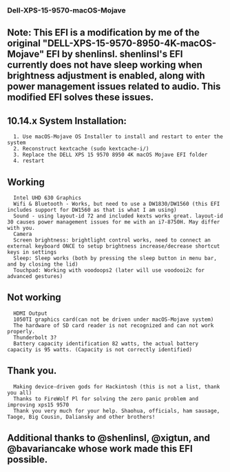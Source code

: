 ### Dell-XPS-15-9570-macOS-Mojave
## Note: This EFI is a modification by me of the original "DELL-XPS-15-9570-8950-4K-macOS-Mojave" EFI by shenlinsl. shenlinsl's EFI currently does not have sleep working when brightness adjustment is enabled, along with power management issues related to audio. This modified EFI solves these issues.

## 10.14.x System Installation: 
      1. Use macOS-Mojave OS Installer to install and restart to enter the system
      2. Reconstruct kextcache (sudo kextcache-i/)
      3. Replace the DELL XPS 15 9570 8950 4K macOS Mojave EFI folder
      4. restart


## Working
      Intel UHD 630 Graphics
      Wifi & Bluetooth - Works, but need to use a DW1830/DW1560 (this EFI includes support for DW1560 as that is what I am using)
      Sound - using layout-id 72 and included kexts works great. layout-id 30 causes power management issues for me with an i7-8750H. May differ with you.
      Camera
      Screen brightness: brightlight control works, need to connect an external keyboard ONCE to setup brightness increase/decrease shortcut keys in settings
      Sleep: Sleep works (both by pressing the sleep button in menu bar, and by closing the lid)
      Touchpad: Working with voodoops2 (later will use voodooi2c for advanced gestures)

## Not working
      HDMI Output
      1050TI graphics card(can not be driven under macOS-Mojave system)
      The hardware of SD card reader is not recognized and can not work properly.
      Thunderbolt 3?
      Battery capacity identification 82 watts, the actual battery capacity is 95 watts. (Capacity is not correctly identified)

## Thank you.
      Making device-driven gods for Hackintosh (this is not a list, thank you all)
      Thanks to FireWolf Pl for solving the zero panic problem and improving xps15 9570
      Thank you very much for your help. Shaohua, officials, ham sausage, Taoge, Big Cousin, Daliansky and other brothers!
      
## Additional thanks to @shenlinsl, @xigtun, and @bavariancake whose work made this EFI possible.
